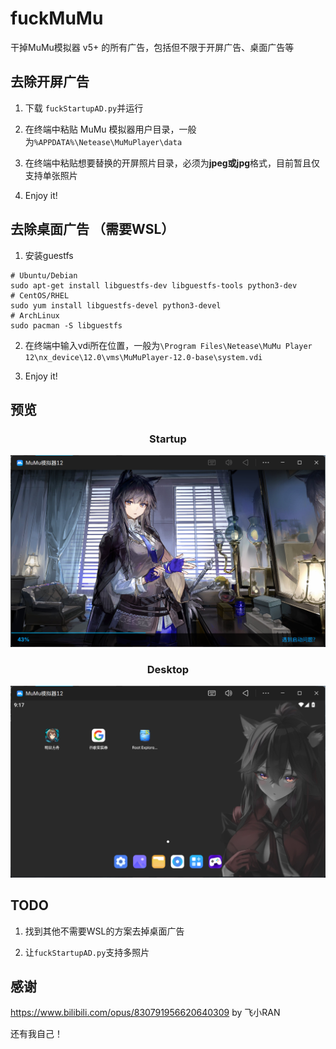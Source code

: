 # fuckMuMu
干掉MuMu模拟器 v5+ 的所有广告，包括但不限于开屏广告、桌面广告等

## 去除开屏广告

1. 下载 `fuckStartupAD.py`并运行

2. 在终端中粘贴 MuMu 模拟器用户目录，一般为`%APPDATA%\Netease\MuMuPlayer\data`

3. 在终端中粘贴想要替换的开屏照片目录，必须为**jpeg或jpg**格式，目前暂且仅支持单张照片

4. Enjoy it!

## 去除桌面广告 （需要WSL）

1. 安装guestfs
```
# Ubuntu/Debian
sudo apt-get install libguestfs-dev libguestfs-tools python3-dev
# CentOS/RHEL
sudo yum install libguestfs-devel python3-devel
# ArchLinux
sudo pacman -S libguestfs
```

2. 在终端中输入vdi所在位置，一般为`\Program Files\Netease\MuMu Player 12\nx_device\12.0\vms\MuMuPlayer-12.0-base\system.vdi`

3. Enjoy it!

## 预览

### <div align='center'>Startup</div>

<p align='center'>
<img src = 'preview/Startup.png'
</p>

### <div align='center'>Desktop</div>
<p align='center'>
<img src = 'preview/Desktop.png'
</p>

## TODO

1. 找到其他不需要WSL的方案去掉桌面广告

2. 让`fuckStartupAD.py`支持多照片

## 感谢
https://www.bilibili.com/opus/830791956620640309 by 飞小RAN

还有我自己！
